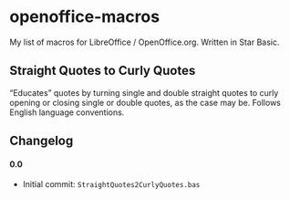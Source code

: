 openoffice-macros
========

My list of macros for LibreOffice / OpenOffice.org. Written in Star Basic.

Straight Quotes to Curly Quotes
-----------

“Educates” quotes by turning single and double straight quotes to curly opening or closing single or double quotes, as the case may be. Follows English language conventions.

Changelog
---------

#### 0.0

* Initial commit: `StraightQuotes2CurlyQuotes.bas`
